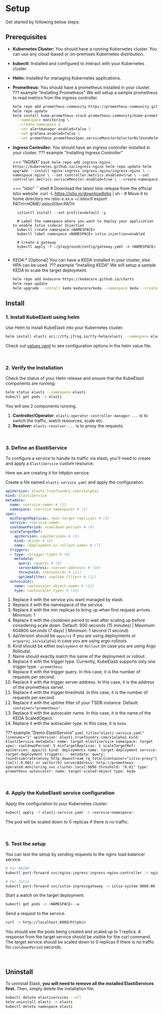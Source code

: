 # Setup

Get started by following below steps:

## Prerequisites

- **Kubernetes Cluster:** You should have a running Kubernetes cluster. You can use any cloud-based or on-premises Kubernetes distribution.
- **kubectl:** Installed and configured to interact with your Kubernetes cluster.
- **Helm:** Installed for managing Kubernetes applications.
- **Prometheus:** You should have a prometheus installed in your cluster.
??? example "Installing Prometheus"
    We will setup a sample prometheus to read metrics from the ingress controller.

    ```bash
    helm repo add prometheus-community https://prometheus-community.github.io/helm-charts
    helm repo update
    helm install kube-prometheus-stack prometheus-community/kube-prometheus-stack \
      --namespace monitoring \
      --create-namespace \
      --set alertmanager.enabled=false \
      --set grafana.enabled=false \
      --set prometheus.prometheusSpec.serviceMonitorSelectorNilUsesHelmValues=false
    ```
- **Ingress Controller:** You should have an ingress controller installed in your cluster.
??? example "Installing Ingress Controller"
    
    === "NGINX"
        ```bash
          helm repo add ingress-nginx https://kubernetes.github.io/ingress-nginx
          helm repo update
          helm upgrade --install nginx-ingress ingress-nginx/ingress-nginx \
            --namespace nginx \
            --set controller.metrics.enabled=true \
            --set controller.metrics.serviceMonitor.enabled=true \
            --create-namespace
        ```

    === "Istio"
        ```shell
        # Download the latest Istio release from the official Istio website.
        curl -L https://istio.io/downloadIstio | sh -
        # Move it to home directory
        mv istio-x.xx.x ~/.istioctl
        export PATH=$HOME/.istioctl/bin:$PATH

        istioctl install --set profile=default -y

        # Label the namespace where you want to deploy your application to enable Istio sidecar Injection
        kubectl create namespace <NAMESPACE>
        kubectl label namespace <NAMESPACE> istio-injection=enabled

        # Create a gateway
        kubectl apply -f ./playground/config/gateway.yaml -n <NAMESPACE>
        ```

- **KEDA*:** [Optional] You can have a KEDA installed in your cluster, else HPA can be used.
??? example "Installing KEDA"
    We will setup a sample KEDA to scale the target deployment.

    ```bash
    helm repo add kedacore https://kedacore.github.io/charts
    helm repo update
    helm upgrade --install keda kedacore/keda --namespace keda --create-namespace --wait --timeout 180s
    ```

## Install

### **1. Install KubeElasti using helm**

Use Helm to install KubeElasti into your Kubernetes cluster. 

```bash
helm install elasti oci://tfy.jfrog.io/tfy-helm/elasti --namespace elasti --create-namespace
```

Check out [values.yaml](https://github.com/truefoundry/KubeElasti/blob/main/charts/elasti/values.yaml) to see configuration options in the helm value file.

<br>

### **2. Verify the Installation**

Check the status of your Helm release and ensure that the KubeElasti components are running:

```bash
helm status elasti --namespace elasti
kubectl get pods -n elasti
```

You will see 2 components running.

1.  **Controller/Operator:** `elasti-operator-controller-manager-...` is to switch the traffic, watch resources, scale etc.
2.  **Resolver:** `elasti-resolver-...` is to proxy the requests.

<br>

### **3. Define an ElastiService**

To configure a service to handle its traffic via elasti, you'll need to create and apply a `ElastiService` custom resource.

Here we are creating it for httpbin service.   

Create a file named `elasti-service.yaml` and apply the configuration.

```yaml title="elasti-service.yaml" linenums="1"
apiVersion: elasti.truefoundry.com/v1alpha1
kind: ElastiService
metadata:
  name: <service-name> # (1)
  namespace: <service-namespace> # (2)
spec:
  minTargetReplicas: <min-target-replicas> # (3)
  service: <service-name>
  cooldownPeriod: <cooldown-period> # (4)
  scaleTargetRef:
    apiVersion: <apiVersion> # (5)
    kind: <kind> # (6)
    name: <deployment-or-rollout-name> # (7)
  triggers:
  - type: <trigger-type> # (8)
    metadata:
      query: <query> # (9)
      serverAddress: <server-address> # (10)
      threshold: <threshold> # (11)
      uptimeFilter: <uptime-filter> # (12)
  autoscaler:
    name: <autoscaler-object-name> # (13)
    type: <autoscaler-type> # (14)
```

1. Replace it with the service you want managed by elasti.
2. Replace it with the namespace of the service.
3. Replace it with the min replicas to bring up when first request arrives. Minimum: 1
4. Replace it with the cooldown period to wait after scaling up before considering scale down. Default: 900 seconds (15 minutes) | Maximum: 604800 seconds (7 days) | Minimum: 1 second (1 second)
5. ApiVersion should be `apps/v1` if you are using deployments or `argoproj.io/v1alpha1` in case you are using argo-rollouts. 
6. Kind should be either `Deployment` or `Rollout` (in case you are using Argo Rollouts).
7. Name should exactly match the name of the deployment or rollout.
8. Replace it with the trigger type. Currently, KubeElasti supports only one trigger type - `prometheus`. 
9. Replace it with the trigger query. In this case, it is the number of requests per second.
10. Replace it with the trigger server address. In this case, it is the address of the prometheus server.
11. Replace it with the trigger threshold. In this case, it is the number of requests per second.
12. Replace it with the uptime filter of your TSDB instance.  Default: `container="prometheus"`.
13. Replace it with the autoscaler name. In this case, it is the name of the KEDA ScaledObject.
14. Replace it with the autoscaler type. In this case, it is `keda`.


??? example "Demo ElastiService"
    ```yaml title="elasti-service.yaml" linenums="1"
    apiVersion: elasti.truefoundry.com/v1alpha1
    kind: ElastiService
    metadata:
      name: target-elastiservice
      namespace: target
    spec:
      cooldownPeriod: 5
      minTargetReplicas: 1
      scaleTargetRef:
        apiVersion: apps/v1
        kind: deployments
        name: target-deployment
      service: target-deployment
      triggers:
        - metadata:
            query: round(sum(rate(envoy_http_downstream_rq_total{container="istio-proxy"}[1m])),0.001) or vector(0)
            serverAddress: http://prometheus-operated.monitoring.svc.cluster.local:9090
            threshold: "0.01"
          type: prometheus
      autoscaler:
        name: target-scaled-object
        type: keda
    ```

<br>

### **4. Apply the KubeElasti service configuration**

Apply the configuration to your Kubernetes cluster:

```bash
kubectl apply -f elasti-service.yaml -n <service-namespace>
```

The pod will be scaled down to 0 replicas if there is no traffic.

<br>

### **5. Test the setup**

You can test the setup by sending requests to the nginx load balancer service.

```bash
# For NGINX
kubectl port-forward svc/nginx-ingress-ingress-nginx-controller -n nginx 8080:80

# For Istio
kubectl port-forward svc/istio-ingressgateway -n istio-system 8080:80
```

Start a watch on the target deployment.

```bash
kubectl get pods -n <NAMESPACE> -w
```

Send a request to the service.

```bash
curl -v http://localhost:8080/httpbin
```

You should see the pods being created and scaled up to 1 replica. A response from the   target service should be visible for the curl command.
The target service should be scaled down to 0 replicas if there is no traffic for `cooldownPeriod` seconds.

<br>

## Uninstall

To uninstall Elasti, **you will need to remove all the installed ElastiServices first.** Then, simply delete the installation file.

```bash
kubectl delete elastiservices --all
helm uninstall elasti -n elasti
kubectl delete namespace elasti
```